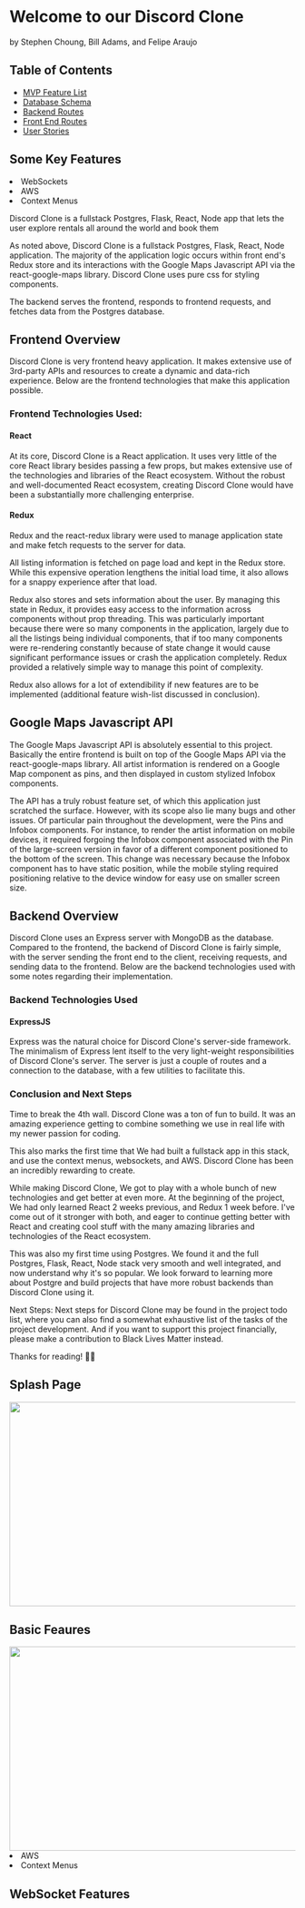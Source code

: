 # Welcome to our Discord Clone
by Stephen Choung, Bill Adams, and Felipe Araujo

## Table of Contents
* [MVP Feature List](https://github.com/f-q-a/discord-clone/wiki/Feature-List)
* [Database Schema](https://github.com/f-q-a/discord-clone/wiki/Database-Schema)
* [Backend Routes](https://github.com/f-q-a/discord-clone/wiki/Backend-Routes)
* [Front End Routes](https://github.com/f-q-a/discord-clone/wiki/Frontend-Routes)
* [User Stories](https://github.com/f-q-a/discord-clone/wiki/User-Stories)

## Some Key Features
<li>WebSockets</li>
<li>AWS</li>
<li>Context Menus</li>

Discord Clone is a fullstack Postgres, Flask, React, Node app that lets the user explore rentals all around the world and book them

As noted above, Discord Clone is a fullstack Postgres, Flask, React, Node application. The majority of the application logic occurs within front end's Redux store and its interactions with the Google Maps Javascript API via the react-google-maps library. Discord Clone uses pure css for styling components.

The backend serves the frontend, responds to frontend requests, and fetches data from the Postgres database.

## Frontend Overview
Discord Clone is very frontend heavy application. It makes extensive use of 3rd-party APIs and resources to create a dynamic and data-rich experience. Below are the frontend technologies that make this application possible.

### Frontend Technologies Used:
#### React
At its core, Discord Clone is a React application. It uses very little of the core React library besides passing a few props, but makes extensive use of the technologies and libraries of the React ecosystem. Without the robust and well-documented React ecosystem, creating Discord Clone would have been a substantially more challenging enterprise.

#### Redux
Redux and the react-redux library were used to manage application state and make fetch requests to the server for data.

All listing information is fetched on page load and kept in the Redux store. While this expensive operation lengthens the initial load time, it also allows for a snappy experience after that load.

Redux also stores and sets information about the user. By managing this state in Redux, it provides easy access to the information across components without prop threading. This was particularly important because there were so many components in the application, largely due to all the listings being individual components, that if too many components were re-rendering constantly because of state change it would cause significant performance issues or crash the application completely. Redux provided a relatively simple way to manage this point of complexity.

Redux also allows for a lot of extendibility if new features are to be implemented (additional feature wish-list discussed in conclusion).

## Google Maps Javascript API
The Google Maps Javascript API is absolutely essential to this project. Basically the entire frontend is built on top of the Google Maps API via the react-google-maps library. All artist information is rendered on a Google Map component as pins, and then displayed in custom stylized Infobox components.

The API has a truly robust feature set, of which this application just scratched the surface. However, with its scope also lie many bugs and other issues. Of particular pain throughout the development, were the Pins and Infobox components. For instance, to render the artist information on mobile devices, it required forgoing the Infobox component associated with the Pin of the large-screen version in favor of a different component positioned to the bottom of the screen. This change was necessary because the Infobox component has to have static position, while the mobile styling required positioning relative to the device window for easy use on smaller screen size.

## Backend Overview
Discord Clone uses an Express server with MongoDB as the database. Compared to the frontend, the backend of Discord Clone is fairly simple, with the server sending the front end to the client, receiving requests, and sending data to the frontend. Below are the backend technologies used with some notes regarding their implementation.

### Backend Technologies Used
#### ExpressJS
Express was the natural choice for Discord Clone's server-side framework. The minimalism of Express lent itself to the very light-weight responsibilities of Discord Clone's server. The server is just a couple of routes and a connection to the database, with a few utilities to facilitate this.

### Conclusion and Next Steps
Time to break the 4th wall. Discord Clone was a ton of fun to build.  It was an amazing experience getting to combine something we use in real life with my newer passion for coding.

This also marks the first time that We had built a fullstack app in this stack, and use the context menus, websockets, and AWS. Discord Clone has been an incredibly rewarding to create.

While making Discord Clone, We got to play with a whole bunch of new technologies and get better at even more. At the beginning of the project, We had only learned React 2 weeks previous, and Redux 1 week before. I've come out of it stronger with both, and eager to continue getting better with React and creating cool stuff with the many amazing libraries and technologies of the React ecosystem.

This was also my first time using Postgres. We found it and the full Postgres, Flask, React, Node stack very smooth and well integrated, and now understand why it's so popular. We look forward to learning more about Postgre and build projects that have more robust backends than Discord Clone using it.

Next Steps: Next steps for Discord Clone may be found in the project todo list, where you can also find a somewhat exhaustive list of the tasks of the project development. And if you want to support this project financially, please make a contribution to Black Lives Matter instead.

Thanks for reading! ✌🏽

## Splash Page
<img src="./react-app/src/images/DiscordIntroGif.gif" width=640px height=360px>

## Basic Feaures
<img src="./react-app/src/images/DiscordAWSContextGIF.gif" width=640px height=360px>
<li>AWS</li>
<li>Context Menus</li>

## WebSocket Features
<!-- <img src="./react-app/src/components/images/YGOGachaCardFlipGIF.gif" width=640px height=360px>
<li>WebSockets</li> -->
